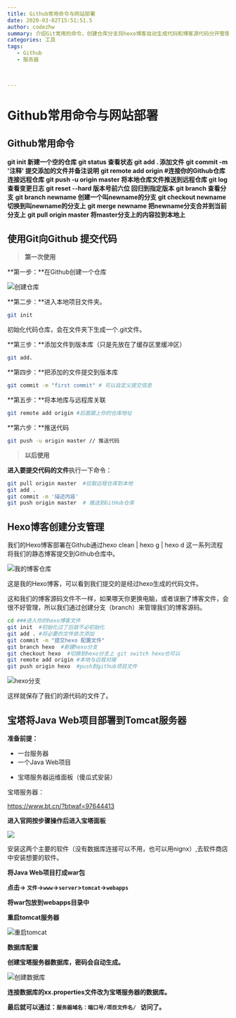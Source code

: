 ```yaml
---
title: Github常用命令与网站部署
date: 2020-03-02T15:51:51.5
author: codezhw
summary: 介绍Git常用的命令，创建仓库分支将hexo博客自动生成代码和博客源代码分开管理，以及宝塔服务器部署Java Web项目，部署远程数据库。
categories: 工具
tags: 
   - Github
   - 服务器
   


---
```


# Github常用命令与网站部署



## Github常用命令



**git init 新建一个空的仓库**
**git status 查看状态**
**git add . 添加文件**
**git commit -m '注释' 提交添加的文件并备注说明**
**git remote add origin #连接你的Github仓库 连接远程仓库**
**git push -u origin master 将本地仓库文件推送到远程仓库**
**git log 查看变更日志**
**git reset --hard 版本号前六位 回归到指定版本**
**git branch 查看分支**
**git branch newname 创建一个叫newname的分支**
**git checkout newname 切换到叫newname的分支上**
**git merge newname 把newname分支合并到当前分支上**
**git pull origin master 将master分支上的内容拉到本地上**



## 使用Git向Github 提交代码



> **第一次使用**

**第一步：**在Github创建一个仓库

![创建仓库](https://i.loli.net/2020/03/02/wjiUV7frSpBd5cH.png)

**第二步：**进入本地项目文件夹。

~~~bash
git init
~~~

初始化代码仓库，会在文件夹下生成一个.git文件。

**第三步：**添加文件到版本库（只是先放在了缓存区里缓冲区）

~~~ bash
git add.
~~~

**第四步：**把添加的文件提交到版本库

~~~ bash
git commit -m "first commit" # 可以自定义提交信息
~~~

**第五步：**将本地库与远程库关联

~~~ bash
git remote add origin #后面跟上你的仓库地址
~~~

**第六步：**推送代码

~~~ bash
git push -u origin master // 推送代码
~~~

> **以后使用**



**进入要提交代码的文件**执行一下命令：

~~~ bash
git pull origin master  #拉取远程仓库到本地
git add .
git commit -m '描述内容'
git push origin master  # 推送到GitHub仓库
~~~



## Hexo博客创建分支管理



我们的Hexo博客部署在Github通过hexo clean | hexo g | hexo d 这一系列流程将我们的静态博客提交到Github仓库中。

![我的博客仓库](https://i.loli.net/2020/03/02/it1WmZXD5lofQs8.png)

这是我的Hexo博客，可以看到我们提交的是经过hexo生成的代码文件。

这和我们的博客源码文件不一样，如果哪天你更换电脑，或者误删了博客文件，会很不好管理，所以我们通过创建分支（branch）来管理我们的博客源码。



```bash
cd ###进入你的hexo博客文件
git init  #初始化过了后就不必初始化
git add . #将必要的文件依次添加
git commit -m "提交hexo 配置文件"
git branch hexo  #新建hexo分支
git checkout hexo  #切换到hexo分支上 git switch hexo也可以
git remote add origin #本地与远程对接
git push origin hexo  #push到github项目文件
```

![hexo分支](https://i.loli.net/2020/03/02/E8v9nY4xIdMi7HV.png)

这样就保存了我们的源代码的文件了。



## 宝塔将Java Web项目部署到Tomcat服务器



**准备前提：**

* 一台服务器
* 一个Java Web项目

- 宝塔服务器运维面板（傻瓜式安装）



宝塔服务器：

https://www.bt.cn/?btwaf=97644413

**进入官网按步骤操作后进入宝塔面板**

![](https://i.loli.net/2020/03/02/zmWCPj7l1vTnRAs.png)

安装这两个主要的软件（没有数据库连接可以不用，也可以用nignx）,去软件商店中安装想要的软件。

**将Java Web项目打成war包**

**点击-> `文件`->`www`->`server`>`tomcat`->`webapps`**

**将war包放到webapps目录中**

**重启tomcat服务器**

![重启tomcat](https://i.loli.net/2020/03/02/7kWTsO2YvyAB8aq.png)

**数据库配置**

**创建宝塔服务器数据库，密码会自动生成。**

![创建数据库](https://i.loli.net/2020/03/02/6EiRU2m7BpTcCjP.png)

**连接数据库的xx.properties文件改为宝塔服务器的数据库。**

**最后就可以通过：`服务器域名：端口号/项目文件名/ `  访问了。**

